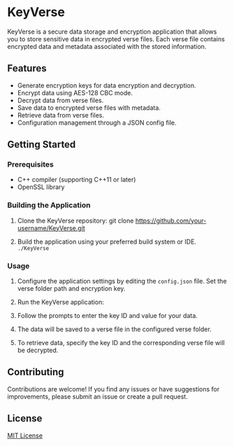 # KeyVerse

KeyVerse is a secure data storage and encryption application that allows you to store sensitive data in encrypted verse files. 
Each verse file contains encrypted data and metadata associated with the stored information.

## Features

- Generate encryption keys for data encryption and decryption.
- Encrypt data using AES-128 CBC mode.
- Decrypt data from verse files.
- Save data to encrypted verse files with metadata.
- Retrieve data from verse files.
- Configuration management through a JSON config file.

## Getting Started

### Prerequisites

- C++ compiler (supporting C++11 or later)
- OpenSSL library

### Building the Application

1. Clone the KeyVerse repository: git clone https://github.com/your-username/KeyVerse.git 

2. Build the application using your preferred build system or IDE. `./KeyVerse`


### Usage

1. Configure the application settings by editing the `config.json` file. Set the verse folder path and encryption key.

2. Run the KeyVerse application:

3. Follow the prompts to enter the key ID and value for your data.

4. The data will be saved to a verse file in the configured verse folder.

5. To retrieve data, specify the key ID and the corresponding verse file will be decrypted.

## Contributing

Contributions are welcome! If you find any issues or have suggestions for improvements, please submit an issue or create a pull request.

## License

[MIT License](LICENSE)


